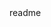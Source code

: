<snippet>
  <content><![CDATA[
# ${1:Project Name}
TODO: Write a project description
## Installation
NOTE: Currently only Windows platform is supported. Sources have been checked on Windows 10 64b.
Please let me know about any issues.
```
mkdir vc15proj
cd vc15proj
cmake ..
```
## Usage
TODO: Write usage instructions
## Contributing
1. Fork it!
2. Create your feature branch: `git checkout -b my-new-feature`
3. Commit your changes: `git commit -am 'Add some feature'`
4. Push to the branch: `git push origin my-new-feature`
5. Submit a pull request :D
## History
TODO: Write history
## Credits
TODO: Write credits
## License
TODO: Write license
]]></content>
  <tabTrigger>readme</tabTrigger>
</snippet>
